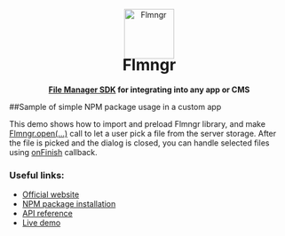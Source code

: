 <p align="center">
    <a href="https://flmngr.com/"><img src="https://flmngr.com/img/Flmngr.png" alt="Flmngr" width="90" /></a>
</p>

<h1 align="center" style="margin-top:-20px">Flmngr</h1>

<p align="center"><strong><a href="https://flmngr.com">File Manager SDK</a> for integrating into any app or CMS</strong></p>



##Sample of simple NPM package usage in a custom app

This demo shows how to import and preload Flmngr library, and make [Flmngr.open(...)](https://flmngr.com/doc/api#method_open) call to let a user pick a file from the server storage. After the file is picked and the dialog is closed, you can handle selected files using [onFinish](https://flmngr.com/doc/api#method_open__param_onFinish) callback.

### Useful links:

- [Official website](https://flmngr.com)
- [NPM package installation](https://doc/install-npm-package)
- [API reference](https://flmngr.com/doc/api)
- [Live demo](https://flmngr.com/doc/open-file-manager)